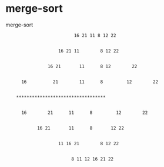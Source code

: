 # merge-sort
merge-sort



				              16 21 11 8 12 22


			            16 21 11	  	8 12 22


		            16 21	  	11	  	8 12	  	22


          16		  21	  	11	  	8		  12	  	22


        **********************************
        
        
          16	  	21	  	11	  	8		  12	  	22


	          	16 21	  	11	  	8	  	12 22


			            11 16 21	  	8 12 22


				             8 11 12 16 21 22


